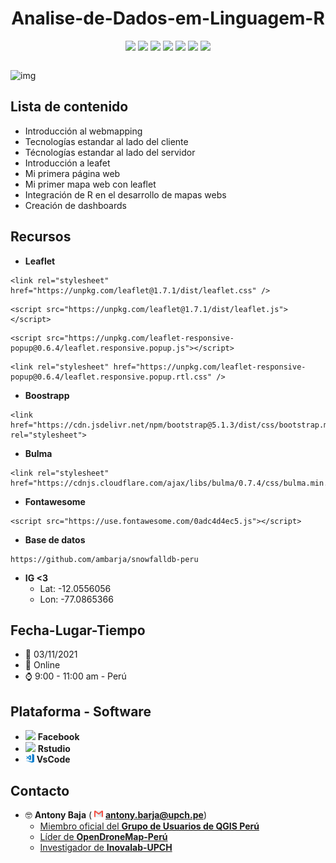 <h1 align="center"><strong>Analise-de-Dados-em-Linguagem-R</strong></h1>

<table align="center">
 <p align = "center">
   <a href="https://www.linkedin.com/in/antonybarja/"><img src="https://img.shields.io/badge/Autor-Antony%20Barja-lightgrey?style=for-the-badge"></a> <a href="https://github.com/ambarja/Buenas-practicas-con-QGIS/discussions/new"><img src="https://img.shields.io/badge/discusión-participa-brightgreen?style=for-the-badge&logo=githubhref="/></a>
   <a href="https://www.linkedin.com/in/antonybarja/"><img src="https://img.shields.io/badge/linkedin-%230077B5.svg?&style=for-the-badge&logo=linkedin&logoColor=white"/></a>
   <a href="https://twitter.com/antony_barja"><img src="https://img.shields.io/badge/twitter-%231DA1F2.svg?&style=for-the-badge&logo=twitter&logoColor=white"/></a>
   <a href="https://www.youtube.com/channel/UCuWvYTTYCZBmbDoEbsY2MSw"><img src="https://img.shields.io/badge/youtube-%23FF0000.svg?&style=for-the-badge&logo=youtube&logoColor=white"/></a>
   <a href="https://github.com/ambarja/WebMapping-Taller/stargazers"><img src="https://img.shields.io/github/stars/ambarja/WebMapping-Taller?style=for-the-badge"/></a>
   <a href="https://github.com/ambarja/WebMapping-Taller/fork?fragment=1"><img src="https://img.shields.io/github/forks/ambarja/WebMapping-Taller?style=for-the-badge"/></a>
   
 </p>
</table>


![img](./portada/post.png)

## **Lista de contenido**
 - Introducción al webmapping 
 - Tecnologías estandar al lado del cliente
 - Técnologías estandar al lado del servidor
 - Introducción a leafet 
 - Mi primera página web 
 - Mi primer mapa web con leaflet
 - Integración de R en el desarrollo de mapas webs
 - Creación de dashboards

## **Recursos**

- **Leaflet**

```
<link rel="stylesheet" href="https://unpkg.com/leaflet@1.7.1/dist/leaflet.css" />
```
```
<script src="https://unpkg.com/leaflet@1.7.1/dist/leaflet.js"></script>
```
```
<script src="https://unpkg.com/leaflet-responsive-popup@0.6.4/leaflet.responsive.popup.js"></script>
```
```    
<link rel="stylesheet" href="https://unpkg.com/leaflet-responsive-popup@0.6.4/leaflet.responsive.popup.rtl.css" />
```

- **Boostrapp** 

```
<link href="https://cdn.jsdelivr.net/npm/bootstrap@5.1.3/dist/css/bootstrap.min.css" rel="stylesheet">

```
- **Bulma**

```
<link rel="stylesheet" href="https://cdnjs.cloudflare.com/ajax/libs/bulma/0.7.4/css/bulma.min.css">

```
- **Fontawesome**

```
<script src="https://use.fontawesome.com/0adc4d4ec5.js"></script>
```

- **Base de datos**

```
https://github.com/ambarja/snowfalldb-peru
```
- **IG <3**
  * Lat: -12.0556056
  * Lon: -77.0865366

## **Fecha-Lugar-Tiempo**

 * 📅 03/11/2021
 * 🔵 Online
 * ⌚ 9:00 - 11:00 am - Perú

## **Plataforma - Software**

 * <img src="https://upload.wikimedia.org/wikipedia/commons/thumb/5/51/Facebook_f_logo_%282019%29.svg/600px-Facebook_f_logo_%282019%29.svg.png" height=12> **Facebook**
 * <img src="https://upload.wikimedia.org/wikipedia/commons/d/d0/RStudio_logo_flat.svg" height=14> **Rstudio**
 * <img src="https://raw.githubusercontent.com/ambarja/Buenas-practicas-con-QGIS/main/img/vscode.png" height=14> **VsCode**

## **Contacto**

* 🤓 **Antony Baja** ( <img src="https://raw.githubusercontent.com/ambarja/Buenas-practicas-con-QGIS/main/img/email.png" height=14> <b>antony.barja@upch.pe</b>)
  - [Miembro oficial del **Grupo de Usuarios de QGIS Perú**](https://github.com/qgispe)
  - [Líder de **OpenDroneMap-Perú**](https://www.facebook.com/groups/1467793856763738)
  - [Investigador de **Inovalab-UPCH**](https://www.innovalab.info/)